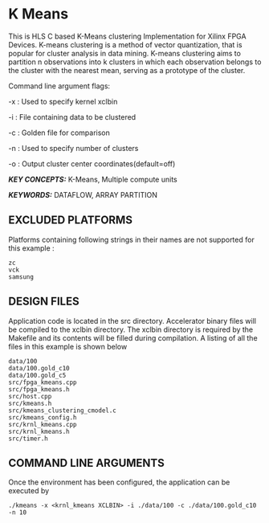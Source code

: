 K Means
======================

This is HLS C based K-Means clustering Implementation for Xilinx FPGA Devices. K-means clustering is a method of vector quantization, that is popular for cluster analysis in data mining. K-means clustering aims to partition n observations into k clusters in which each observation belongs to the cluster with the nearest mean, serving as a prototype of the cluster.

Command line argument flags:

-x  :    Used to specify kernel xclbin

-i  :    File containing data to be clustered

-c  :    Golden file for comparison

-n  :    Used to specify number of clusters

-o  :    Output cluster center coordinates(default=off)



***KEY CONCEPTS:*** K-Means, Multiple compute units

***KEYWORDS:*** DATAFLOW, ARRAY PARTITION

## EXCLUDED PLATFORMS
Platforms containing following strings in their names are not supported for this example :
```
zc
vck
samsung
```

##  DESIGN FILES
Application code is located in the src directory. Accelerator binary files will be compiled to the xclbin directory. The xclbin directory is required by the Makefile and its contents will be filled during compilation. A listing of all the files in this example is shown below

```
data/100
data/100.gold_c10
data/100.gold_c5
src/fpga_kmeans.cpp
src/fpga_kmeans.h
src/host.cpp
src/kmeans.h
src/kmeans_clustering_cmodel.c
src/kmeans_config.h
src/krnl_kmeans.cpp
src/krnl_kmeans.h
src/timer.h
```

##  COMMAND LINE ARGUMENTS
Once the environment has been configured, the application can be executed by
```
./kmeans -x <krnl_kmeans XCLBIN> -i ./data/100 -c ./data/100.gold_c10 -n 10
```

